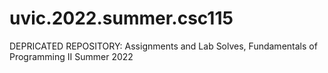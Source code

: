 # uvic.2022.summer.csc115

DEPRICATED REPOSITORY: Assignments and Lab Solves, Fundamentals of Programming II
Summer 2022
